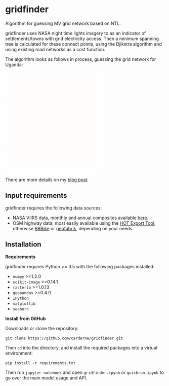 # gridfinder
Algorithm for guessing MV grid network based on NTL.

gridfinder uses NASA night time lights imagery to as an indicator of settlements/towns with grid electricity access. Then a minimum spanning tree is calculated for these connect points, using the Djikstra algorithm and using existing road networks as a cost function.

The algorithm looks as follows in process, guessing the grid network for Uganda:

[![Animated algorithm](gridfinder-animated.gif)]()

There are more details on my [blog post](https://rdrn.me/night-time-lights-find-grid/).

## Input requirements
gridfinder requires the following data sources:
- NASA VIIRS data, monthly and annual composites available [here](https://ngdc.noaa.gov/eog/viirs/download_dnb_composites.html).
- OSM highway data, most easily available using the [HOT Export Tool](https://export.hotosm.org/en/v3/), otherwise [BBBike](https://extract.bbbike.org/) or [geofabrik](https://download.geofabrik.de/), depending on your needs.

## Installation

**Requirements**

gridfinder requires Python >= 3.5 with the following packages installed:

 - `numpy` >=1.2.0
 - `scikit-image` >=0.14.1
 - `rasterio` >=1.0.13
 - `geopandas` >=0.4.0
 - `IPython`
 - `matplotlib`
 - `seaborn`

**Install from GitHub**

Downloads or clone the repository:

```
git clone https://github.com/carderne/gridfinder.git
```

Then ``cd`` into the directory, and install the required packages into a virtual environment:

```
pip install -r requirements.txt
```

Then run ``jupyter notebook`` and open ``gridfinder.ipynb``  or `quickrun.ipynb` to go over the main model usage and API.